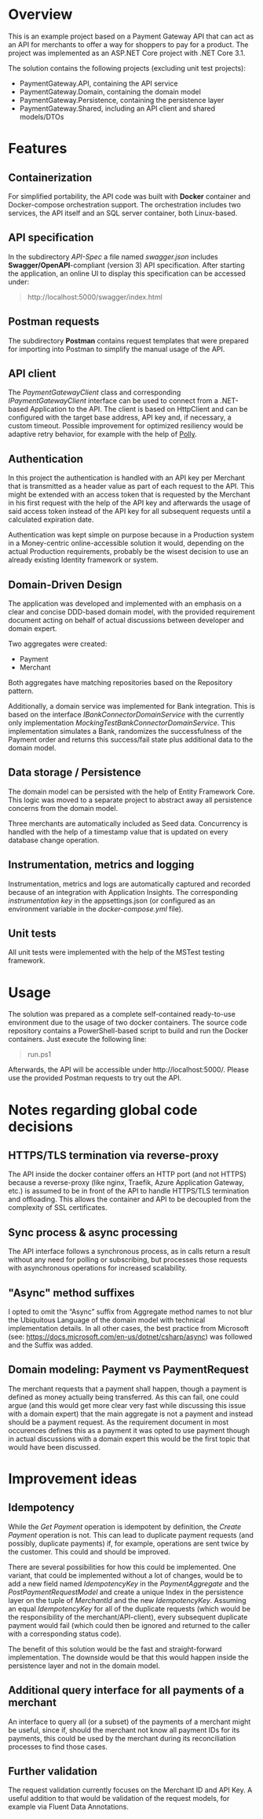 # Overview
This is an example project based on a Payment Gateway API that can act as an API for merchants to offer a way for shoppers to pay for a product.
The project was implemented as an ASP.NET Core project with .NET Core 3.1.

The solution contains the following projects (excluding unit test projects):
* PaymentGateway.API, containing the API service
* PaymentGateway.Domain, containing the domain model
* PaymentGateway.Persistence, containing the persistence layer
* PaymentGateway.Shared, including an API client and shared models/DTOs

# Features

## Containerization

For simplified portability, the API code was built with **Docker** container and Docker-compose orchestration support. The orchestration includes two services, the API itself and an SQL server container, both Linux-based.

## API specification

In the subdirectory *API-Spec* a file named *swagger.json* includes **Swagger/OpenAPI**-compliant (version 3) API specification.
After starting the application, an online UI to display this specification can be accessed under:

> http://localhost:5000/swagger/index.html

## Postman requests

The subdirectory **Postman** contains request templates that were prepared for importing into Postman to simplify the manual usage of the API.

## API client

The _PaymentGatewayClient_ class and corresponding _IPaymentGatewayClient_ interface can be used to connect from a .NET-based Application to the API. 
The client is based on HttpClient and can be configured with the target base address, API key and, if necessary, a custom timeout.
Possible improvement for optimized resiliency would be adaptive retry behavior, for example with the help of [Polly](https://github.com/App-vNext/Polly).

## Authentication
In this project the authentication is handled with an API key per Merchant that is transmitted as a header value 
as part of each request to the API. This might be extended with an access token that is requested by the Merchant 
in his first request with the help of the API key and afterwards the usage of said access token instead of the API key for all 
subsequent requests until a calculated expiration date.

Authentication was kept simple on purpose because in a Production system in a Money-centric online-accessible solution it would, 
depending on the actual Production requirements, probably be the wisest decision to use an already existing Identity framework or system.

## Domain-Driven Design
The application was developed and implemented with an emphasis on a clear and concise DDD-based domain model,
with the provided requirement document acting on behalf of actual discussions between developer and domain expert.

Two aggregates were created: 
* Payment
* Merchant

Both aggregates have matching repositories based on the Repository pattern.

Additionally, a domain service was implemented for Bank integration. This is based on the interface _IBankConnectorDomainService_ with the currently only implementation _MockingTestBankConnectorDomainService_. This implementation simulates a Bank, randomizes the successfulness of the Payment order and returns this success/fail state plus additional data to the domain model.

## Data storage / Persistence
The domain model can be persisted with the help of Entity Framework Core.
This logic was moved to a separate project to abstract away all persistence concerns from the domain model.

Three merchants are automatically included as Seed data.
Concurrency is handled with the help of a timestamp value that is updated on every database change operation.

## Instrumentation, metrics and logging

Instrumentation, metrics and logs are automatically captured and recorded because of an integration with Application Insights. The corresponding _instrumentation key_ in the appsettings.json (or configured as an environment variable in the _docker-compose.yml_ file).

## Unit tests
All unit tests were implemented with the help of the MSTest testing framework.

# Usage

The solution was prepared as a complete self-contained ready-to-use environment due to the usage of two docker containers. The source code repository contains a PowerShell-based script to build and run the Docker containers. Just execute the following line:

> run.ps1

Afterwards, the API will be accessible under http://localhost:5000/. Please use the provided Postman requests to try out the API.

# Notes regarding global code decisions

## HTTPS/TLS termination via reverse-proxy

The API inside the docker container offers an HTTP port (and not HTTPS) because a reverse-proxy (like nginx, Traefik, Azure Application Gateway, etc.) is assumed to be in front of the API to handle HTTPS/TLS termination and offloading. This allows the container and API to be decoupled from the complexity of SSL certificates.

## Sync process & async processing

The API interface follows a synchronous process, as in calls return a result without any need for polling or subscribing, but processes 
those requests with asynchronous operations for increased scalability.

## "Async" method suffixes

I opted to omit the “Async” suffix from Aggregate method names to not blur the Ubiquitous Language of the domain model with technical implementation details.
In all other cases, the best practice from Microsoft (see: https://docs.microsoft.com/en-us/dotnet/csharp/async) was followed and the Suffix was added.

## Domain modeling: Payment vs PaymentRequest

The merchant requests that a payment shall happen, though a payment is defined as money actually being transferred. As this can fail, one could argue (and this would get more clear very fast while discussing this issue with a domain expert) that the main aggregate is not a payment and instead should be a payment request. As the requirement document in most occurences defines this as a payment it was opted to use payment though in actual discussions with a domain expert this would be the first topic that would have been discussed.

# Improvement ideas

## Idempotency

While the _Get Payment_ operation is idempotent by definition, the _Create Payment_ operation is not. This can lead to duplicate payment requests (and possibly, duplicate payments) if, for example, operations are sent twice by the customer. This could and should be improved. 

There are several possibilities for how this could be implemented. One variant, that could be implemented without a lot of changes, would be to add a new field named _IdempotencyKey_ in the _PaymentAggregate_ and the _PostPaymentRequestModel_ and create a unique Index in the persistence layer on the tuple of _MerchantId_ and the new _IdempotencyKey_. Assuming an equal _IdempotencyKey_ for all of the duplicate requests (which would be the responsibility of the merchant/API-client), every subsequent duplicate payment would fail (which could then be ignored and returned to the caller with a corresponding status code).

The benefit of this solution would be the fast and straight-forward implementation. The downside would be that this would happen inside the persistence layer and not in the domain model.

## Additional query interface for all payments of a merchant

An interface to query all (or a subset) of the payments of a merchant might be useful,
since if, should the merchant not know all payment IDs for its payments, this could be used
by the merchant during its reconciliation processes to find those cases.

## Further validation

The request validation currently focuses on the Merchant ID and API Key. A useful addition to that would be validation of the request models, for example via Fluent Data Annotations.